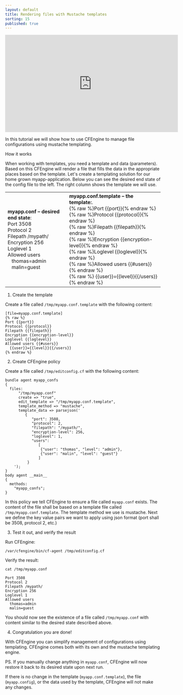 ```yaml
---
layout: default
title: Rendering files with Mustache templates
sorting: 15
published: true
---
```


<iframe width="560" height="315" src="https://www.youtube.com/embed/BUajq2b081E" frameborder="0" allow="accelerometer; autoplay; clipboard-write; encrypted-media; gyroscope; picture-in-picture" allowfullscreen></iframe>

In this tutorial we will show how to use CFEngine to manage file configurations using mustache templating.

How it works

When working with templates, you need a template and data (parameters). Based on this CFEngine will render a file that fills the data in the appropriate places based on the template. Let's create a templating solution for our home grown myapp-application. Below you can see the desired end state of the config file to the left. The right column shows the template we will use.

<table>
<tr>
<td>
<strong>myapp.conf &#8211; desired end state</strong>:<br />
Port 3508<br />
Protocol 2<br />
Filepath /mypath/<br />
Encryption 256<br />
Loglevel 1<br />
Allowed users <br />
 &nbsp;&nbsp;&nbsp;thomas=admin<br />
 &nbsp;&nbsp;&nbsp;malin=guest
</td>
<td><strong>myapp.conf.template &#8211; the template:</strong>.<br />
{% raw %}Port {{port}}{% endraw %}<br />
{% raw %}Protocol {{protocol}}{% endraw %}<br />
{% raw %}Filepath {{filepath}}{% endraw %}<br />
{% raw %}Encryption {{encryption-level}}{% endraw %}<br />
{% raw %}Loglevel {{loglevel}}{% endraw %}<br />
{% raw %}Allowed users {{#users}}{% endraw %}<br />
{% raw %} {{user}}={{level}}{{/users}}{% endraw %}
</td>
</tr>
</table>

1. Create the template

Create a file called `/tmp/myapp.conf.template` with the following content:

```
[file=myapp.conf.template]
{% raw %}
Port {{port}}
Protocol {{protocol}}
Filepath {{filepath}}
Encryption {{encryption-level}}
Loglevel {{loglevel}}
Allowed users {{#users}}
  {{user}}={{level}}{{/users}}
{% endraw %}
```

2. Create CFEngine policy

Create a file called `/tmp/editconfig.cf` with the following content:

```cf3 file=editconfig.cf
bundle agent myapp_confs
{
  files:
      "/tmp/myapp.conf"
      create => "true",
      edit_template => "/tmp/myapp.conf.template",
      template_method => "mustache",
      template_data => parsejson('
         {
            "port": 3508,
            "protocol": 2,
            "filepath": "/mypath/",
            "encryption-level": 256,
            "loglevel": 1,
            "users":
               [
                {"user": "thomas", "level": "admin"},
                {"user": "malin", "level": "guest"}
               ]
          }
    ');
}
body agent __main__
{
  methods:
    "myapp_confs";
}
```

In this policy we tell CFEngine to ensure a file called `myapp.conf` exists. The content of the file shall be based on a template file called `/tmp/myapp.conf.template`. The template method we use is mustache. Next we define the key value pairs we want to apply using json format (port shall be 3508, protocol 2, etc.)

3. Test it out, and verify the result

Run CFEngine:

```command
/var/cfengine/bin/cf-agent /tmp/editconfig.cf
```

Verify the result:

```command
cat /tmp/myapp.conf
```
```output
Port 3508
Protocol 2
Filepath /mypath/
Encryption 256
Loglevel 1
Allowed users
  thomas=admin
  malin=guest
```

You should now see the existence of a file called `/tmp/myapp.conf` with content similar to the desired state described above.

4. Congratulation you are done!

With CFEngine you can simplify management of configurations using templating. CFEngine comes both with its own and the mustache templating engine.

PS. If you manually change anything in `myapp.conf`, CFEngine will now restore it back to its desired state upon next run.

If there is no change in the template (`myapp.conf.template`), the file (`myapp.config`), or the data used by the template, CFEngine will not make any changes.
